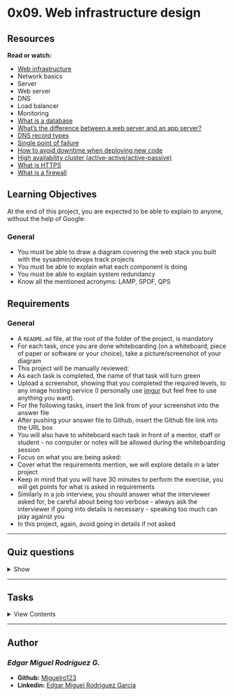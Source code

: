 # 0x09. Web infrastructure design

## Resources

**Read or watch:**

- [Web infrastructure](https://www.youtube.com/watch?v=lQNEW76KdYg&feature=youtu.be)
- Network basics
- Server
- Web server
- DNS
- Load balancer
- Monitoring
- [What is a database](https://searchsqlserver.techtarget.com/definition/database)
- [What’s the difference between a web server and an app server?](https://www.youtube.com/watch?v=S97eKyv2b9M)
- [DNS record types](https://kb.pressable.com/article/dns-record-types-explained/)
- [Single point of failure](https://en.wikipedia.org/wiki/Single_point_of_failure)
- [How to avoid downtime when deploying new code](https://softwareengineering.stackexchange.com/questions/35063/how-do-you-update-your-production-codebase-database-schema-without-causing-downt#answers-header)
- [High availability cluster (active-active/active-passive)](https://docs.oracle.com/cd/E17904_01/core.1111/e10106/intro.htm#ASHIA711)
- [What is HTTPS](https://www.instantssl.com/http-vs-https)
- [What is a firewall](https://www.webopedia.com/TERM/F/firewall.html)

## Learning Objectives

At the end of this project, you are expected to be able to explain to anyone, without the help of Google:

### General

- You must be able to draw a diagram covering the web stack you built with the sysadmin/devops track projects
- You must be able to explain what each component is doing
- You must be able to explain system redundancy
- Know all the mentioned acronyms: LAMP, SPOF, QPS

## Requirements

### General

- A `README.md` file, at the root of the folder of the project, is mandatory
- For each task, once you are done whiteboarding (on a whiteboard, piece of paper or software or your choice), take a picture/screenshot of your diagram
- This project will be manually reviewed:
- As each task is completed, the name of that task will turn green
- Upload a screenshot, showing that you completed the required levels, to any image hosting service (I personally use [imgur](https://imgur.com/) but feel free to use anything you want).
- For the following tasks, insert the link from of your screenshot into the answer file
- After pushing your answer file to Github, insert the Github file link into the URL box
- You will also have to whiteboard each task in front of a mentor, staff or student - no computer or notes will be allowed during the whiteboarding session
- Focus on what you are being asked:
- Cover what the requirements mention, we will explore details in a later project
- Keep in mind that you will have 30 minutes to perform the exercise, you will get points for what is asked in requirements
- Similarly in a job interview, you should answer what the interviewer asked for, be careful about being too verbose - always ask the interviewer if going into details is necessary - speaking too much can play against you
- In this project, again, avoid going in details if not asked

---

## Quiz questions

<details>
<summary>Show</summary>
  
### Question #0

What is a server?

- [x] A server is a device, a virtual device or computer program or providing functionality for other programs or devices, called “clients”.
- [ ] A server is a software that serves web pages.
- [ ] A server is returning information to other computers when asked.

### Question #1

What is a web server?

- [ ] A web server is a software or physical device serving web pages over HTTP.
- [x] A web server is a software that serves web pages to clients upon their request, it does this over the protocol HTTP.
- [ ] A web server is a software that serves web pages to clients upon their request.

### Question #2

What is a codebase?

- [ ] A list of software libraries.
- [x] Is the collection of source code that is used to build a software system.
- [ ] Is the most important files of a software system.

### Question #3

What is a database?

- [ ] Is a collection of text files that are stored so that it can be easily accessed, updated and managed by the local application.
- [ ] Is a collection of information that is stored on a physical server and organized so that it can be easily accessed, updated and managed.
- [x] Is a collection of information that is stored and organized so that it can be easily accessed, updated and managed.

### Question #4

What is a DNS?

- [ ] A list of domain names.
- [x] A system to translate domain names into IP addresses.
- [ ] A system that contain all Internet IPs.

### Question #5

What is HTTPS?

- [ ] A faster version of HTTP.
- [ ] A version of HTTP that protect your personal information.
- [x] A version of HTTP that secure the traffic between your browser and the website by encrypting it.

### Question #6

What is TCP/IP?

- [x] Transmission Control Protocol/Internet Protocol, is a suite of communications protocols used to interconnect network devices on the Internet or any private network.
- [ ] Transmission Control Protocol/Internet Protocol, is a suite of communications protocols used to interconnect network devices on the Internet.
- [ ] Transmission Control Protocol/Internet Protocol, is a suite of communications protocols used to interconnect network devices on private network.

</details>

---

## Tasks

<details>
<summary>View Contents</summary>

### [0. Simple web stack](./0-simple_web_stack)

A lot of websites are powered by simple web infrastructure, a lot of time it is composed of a single server with a [LAMP stack](https://en.wikipedia.org/wiki/LAMP_%28software_bundle%29).

On a whiteboard, design a one server web infrastructure that hosts the website that is reachable via `www.foobar.com`. Start your explanation by having a user wanting to access your website.

Requirements:

- You must use:
  - 1 server
  - 1 web server (Nginx)
  - 1 application server
  - 1 application files (your code base)
  - 1 database (MySQL)
  - 1 domain name `foobar.com` configured with a `www` record that points to your server IP `8.8.8.8`
- You must be able to explain some specifics about this infrastructure:
  - What is a server
  - What is the role of the domain name
  - What type of DNS record `www` is in `www.foobar.com`
  - What is the role of the web server
  - What is the role of the application server
  - What is the role of the database
  - What is the server using to communicate with the computer of the user requesting the website
- You must be able to explain what the issues are with this infrastructure:
  - SPOF
  - Downtime when maintenance needed (like deploying new code web server needs to be restarted)
  - Cannot scale if too much incoming traffic

Please, remember that everything must be written in English to further your technical ability in a variety of settings.

```
Add URLs here:

 https://imgur.com/a/uumUI9w
```

**Repo:**

* GitHub repository: `holberton-system_engineering-devops`
* Directory: `0x09-web_infrastructure_design`
* File: `0-simple_web_stack`

### [1. Distributed web infrastructure](./1-distributed_web_infrastructure)

On a whiteboard, design a three server web infrastructure that hosts the website `www.foobar.com`.

Requirements:

- You must add:
  - 2 servers
  - 1 web server (Nginx)
  - 1 application server
  - 1 load-balancer (HAproxy)
  - 1 set of application files (your code base)
  - 1 database (MySQL)
- You must be able to explain some specifics about this infrastructure:
  - For every additional element, why you are adding it
  - What distribution algorithm your load balancer is configured with and how it works
  - Is your load-balancer enabling an Active-Active or Active-Passive setup, explain the difference between both
  - How a database Primary-Replica (Master-Slave) cluster works
  - What is the difference between the Primary node and the Replica node in regard to the application
- You must be able to explain what the issues are with this infrastructure:
  - Where are SPOF
  - Security issues (no firewall, no HTTPS)
  - No monitoring

Please, remember that everything must be written in English to further your technical ability in a variety of settings.

```
Add URLs here:

 https://imgur.com/a/tmzzqXu
```

**Repo:**

* GitHub repository: `holberton-system_engineering-devops`
* Directory: `0x09-web_infrastructure_design`
* File: `1-distributed_web_infrastructure`

### [2. Secured and monitored web infrastructure](./2-secured_and_monitored_web_infrastructure)

On a whiteboard, design a three server web infrastructure that hosts the website `www.foobar.com`, it must be secured, serve encrypted traffic, and be monitored.

Requirements:

- You must add:
  - 3 firewalls
  - 1 SSL certificate to serve `www.foobar.com` over HTTPS
  - 3 monitoring clients (data collector for Sumologic or other monitoring services)
- You must be able to explain some specifics about this infrastructure:
  - For every additional element, why you are adding it
  - What are firewalls for
  - Why is the traffic served over HTTPS
  - What monitoring is used for
  - How the monitoring tool is collecting data
  - Explain what to do if you want to monitor your web server QPS
- You must be able to explain what the issues are with this infrastructure:
  - Why terminating SSL at the load balancer level is an issue
  - Why having only one MySQL server capable of accepting writes is an issue
  - Why having servers with all the same components (database, web server and application server) might be a problem

Please, remember that everything must be written in English to further your technical ability in a variety of settings.

```
Add URLs here:

 https://imgur.com/a/PMxJF9u
```

**Repo:**

* GitHub repository: `holberton-system_engineering-devops`
* Directory: `0x09-web_infrastructure_design`
* File: `2-secured_and_monitored_web_infrastructure`

### [3. Scale up #advanced](./3-scale_up)

Readme

- [Application server vs web server](https://www.nginx.com/resources/glossary/application-server-vs-web-server/)

Requirements:

- You must add:
  - 1 server
  - 1 load-balancer (HAproxy) configured as cluster with the other one
  - Split components (web server, application server, database) with their own server
- You must be able to explain some specifics about this infrastructure:
  - For every additional element, why you are adding it

Please, remember that everything must be written in English to further your technical ability in a variety of settings.

```
Add URLs here:
```

**Repo:**

* GitHub repository: `holberton-system_engineering-devops`
* Directory: `0x09-web_infrastructure_design`
* File: `3-scale_up`

</details>

---

## Author
### _Edgar Miguel Rodríguez G._

- **Github:** [Miguelro123](https://github.com/Miguelro123) 
- **Linkedin:** [Edgar Miguel Rodriguez Garcia](https://www.linkedin.com/in/edgar-miguel-rodriguez-garcia-20a5281a2/)
